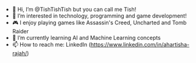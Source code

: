 - 👋 Hi, I’m @TishTishTish but you can call me Tish!
- 👀 I’m interested in technology, programming and game development!
- 🎮 I enjoy playing games like Assassin's Creed, Uncharted and Tomb Raider
- 🌱 I’m currently learning AI and Machine Learning concepts
- 📫 How to reach me: LinkedIn (https://www.linkedin.com/in/ahartisha-rajah/)

<!---
TishTishTish/TishTishTish is a ✨ special ✨ repository because its `README.md` (this file) appears on your GitHub profile.
You can click the Preview link to take a look at your changes.
--->
